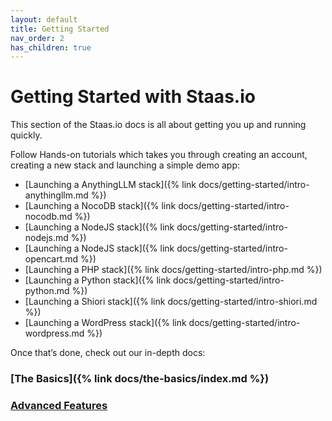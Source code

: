 ```yaml
---
layout: default
title: Getting Started
nav_order: 2
has_children: true
---
```


# Getting Started with Staas.io

This section of the Staas.io docs is all about getting you up and running quickly.

Follow Hands-on tutorials which takes you through creating an account, creating a new stack and launching a simple demo app:
- [Launching a AnythingLLM stack]({% link docs/getting-started/intro-anythingllm.md %})
- [Launching a NocoDB stack]({% link docs/getting-started/intro-nocodb.md %})
- [Launching a NodeJS stack]({% link docs/getting-started/intro-nodejs.md %})
- [Launching a NodeJS stack]({% link docs/getting-started/intro-opencart.md %})
- [Launching a PHP stack]({% link docs/getting-started/intro-php.md %})
- [Launching a Python stack]({% link docs/getting-started/intro-python.md %})
- [Launching a Shiori stack]({% link docs/getting-started/intro-shiori.md %})
- [Launching a WordPress stack]({% link docs/getting-started/intro-wordpress.md %})

<!-- If you’d rather jump right in, try [Speedrun]() to launch your own app fast. -->

Once that’s done, check out our in-depth docs:

### [The Basics]({% link docs/the-basics/index.md %})

### [Advanced Features]()

